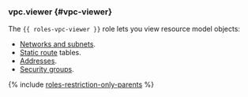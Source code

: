### vpc.viewer {#vpc-viewer}

The `{{ roles-vpc-viewer }}` role lets you view resource model objects:

- [Networks and subnets](../vpc/concepts/network.md).
- [Static route](../vpc/concepts/static-routes.md) tables.
- [Addresses](../vpc/concepts/address.md).
- [Security groups](../vpc/concepts/security-groups.md).

{% include [roles-restriction-only-parents](iam/roles-restriction-only-parents.md) %}

